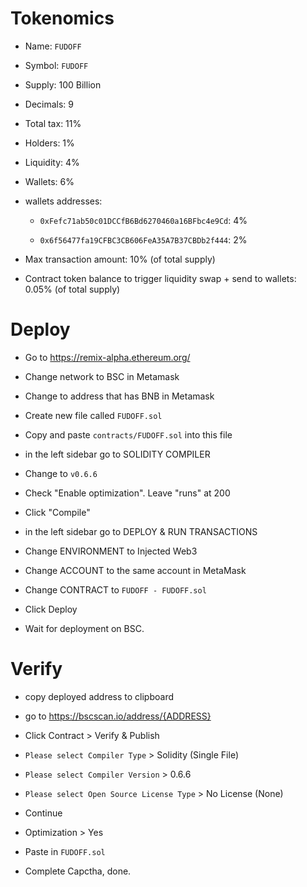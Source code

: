 
# Tokenomics


- Name: `FUDOFF`

- Symbol: `FUDOFF`

- Supply: 100 Billion

- Decimals: 9

- Total tax: 11%

- Holders: 1%

- Liquidity: 4%

- Wallets: 6%

- wallets addresses:

	- `0xFefc71ab50c01DCCfB6Bd6270460a16BFbc4e9Cd`: 4%

	- `0x6f56477fa19CFBC3CB606FeA35A7B37CBDb2f444`: 2%

- Max transaction amount: 10% (of total supply)

- Contract token balance to trigger liquidity swap + send to wallets: 0.05% (of total supply)

  
  

# Deploy

  

- Go to https://remix-alpha.ethereum.org/

  

- Change network to BSC in Metamask

  

- Change to address that has BNB in Metamask

  

- Create new file called `FUDOFF.sol`

  

- Copy and paste `contracts/FUDOFF.sol` into this file

  

- in the left sidebar go to SOLIDITY COMPILER

  

- Change to `v0.6.6`

  

- Check "Enable optimization". Leave "runs" at 200

  

- Click "Compile"

  

- in the left sidebar go to DEPLOY & RUN TRANSACTIONS

  

- Change ENVIRONMENT to Injected Web3

  

- Change ACCOUNT to the same account in MetaMask

  

- Change CONTRACT to `FUDOFF - FUDOFF.sol`

  

- Click Deploy

  

- Wait for deployment on BSC.

  

  

# Verify

  

- copy deployed address to clipboard

  

- go to https://bscscan.io/address/{ADDRESS}

  

- Click Contract > Verify & Publish

  

-  `Please select Compiler Type` > Solidity (Single File)

  

-  `Please select Compiler Version` > 0.6.6

  

-  `Please select Open Source License Type` > No License (None)

  

- Continue

  

- Optimization > Yes

  

- Paste in `FUDOFF.sol`

  

- Complete Capctha, done.